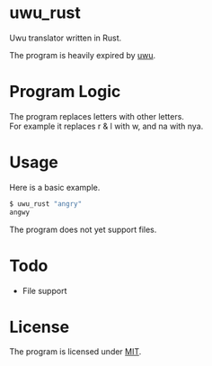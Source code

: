 # uwu_rust
Uwu translator written in Rust.

The program is heavily expired by [uwu](https://git.sr.ht/~polanco/uwu).

# Program Logic
The program replaces letters with other letters.<br>
For example it replaces r & l with w, and na with nya. 

# Usage
Here is a basic example.
```bash
$ uwu_rust "angry"
angwy
```
The program does not yet support files.

# Todo
- File support

# License
The program is licensed under [MIT](https://opensource.org/licenses/MIT).